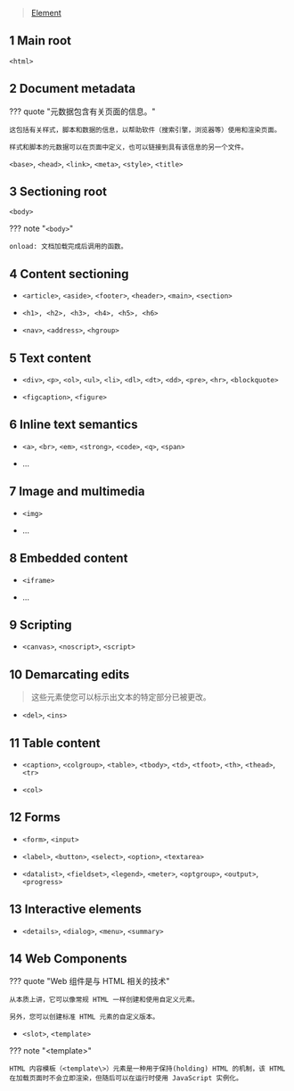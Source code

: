 
> [Element](https://developer.mozilla.org/en-US/docs/Web/HTML/Element)

## 1 Main root

`<html>`

## 2 Document metadata

??? quote "元数据包含有关页面的信息。"

    这包括有关样式，脚本和数据的信息，以帮助软件（搜索引擎，浏览器等）使用和渲染页面。

    样式和脚本的元数据可以在页面中定义，也可以链接到具有该信息的另一个文件。 

`<base>`, `<head>`, `<link>`, `<meta>`, `<style>`, `<title>`


## 3 Sectioning root

`<body>`

??? note "`<body>`"

    onload: 文档加载完成后调用的函数。


## 4 Content sectioning

* `<article>`, `<aside>`, `<footer>`, `<header>`, `<main>`, `<section>`
* `<h1>, <h2>, <h3>, <h4>, <h5>, <h6>`

* `<nav>`, `<address>`, `<hgroup>`

## 5 Text content

* `<div>`, `<p>`, `<ol>`, `<ul>`, `<li>`, `<dl>`, `<dt>`, `<dd>`, `<pre>`, `<hr>`, `<blockquote>`

* `<figcaption>`, `<figure>`

## 6 Inline text semantics

* `<a>`, `<br>`, `<em>`, `<strong>`, `<code>`, `<q>`, `<span>`

* ...

## 7 Image and multimedia

* `<img>`

* ...

## 8 Embedded content

* `<iframe>`

* ...

## 9 Scripting

* `<canvas>`, `<noscript>`, `<script>`

## 10 Demarcating edits

> 这些元素使您可以标示出文本的特定部分已被更改。

* `<del>`, `<ins>`

## 11 Table content

* `<caption>`, `<colgroup>`, `<table>`, `<tbody>`, `<td>`, `<tfoot>`, `<th>`, `<thead>`, `<tr>`

* `<col>` 

## 12 Forms

* `<form>`, `<input>`
* `<label>`, `<button>`, `<select>`, `<option>`, `<textarea>`

* `<datalist>`, `<fieldset>`, `<legend>`, `<meter>`, `<optgroup>`, `<output>`, `<progress>`

## 13 Interactive elements

* `<details>`, `<dialog>`, `<menu>`, `<summary>`

## 14 Web Components

??? quote "Web 组件是与 HTML 相关的技术"

    从本质上讲，它可以像常规 HTML 一样创建和使用自定义元素。
    
    另外，您可以创建标准 HTML 元素的自定义版本。

* `<slot>`, `<template>`

??? note "<template\>"

    HTML 内容模板（<template\>）元素是一种用于保持(holding) HTML 的机制，该 HTML 在加载页面时不会立即渲染，但随后可以在运行时使用 JavaScript 实例化。

